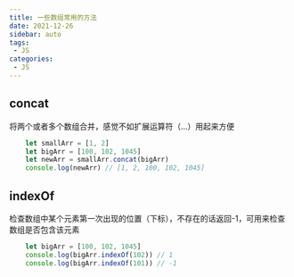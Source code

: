 ```yaml
---
title: 一些数组常用的方法
date: 2021-12-26
sidebar: auto
tags: 
 - JS
categories:
 - JS
---
```


## concat
将两个或者多个数组合并，感觉不如扩展运算符（...）用起来方便
```javascript
    let smallArr = [1, 2]
    let bigArr = [100, 102, 1045]
    let newArr = smallArr.concat(bigArr)
    console.log(newArr) // [1, 2, 100, 102, 1045]
```

## indexOf
检查数组中某个元素第一次出现的位置（下标），不存在的话返回-1，可用来检查数组是否包含该元素
```javascript
    let bigArr = [100, 102, 1045]
    console.log(bigArr.indexOf(102)) // 1
    console.log(bigArr.indexOf(101)) // -1
```


